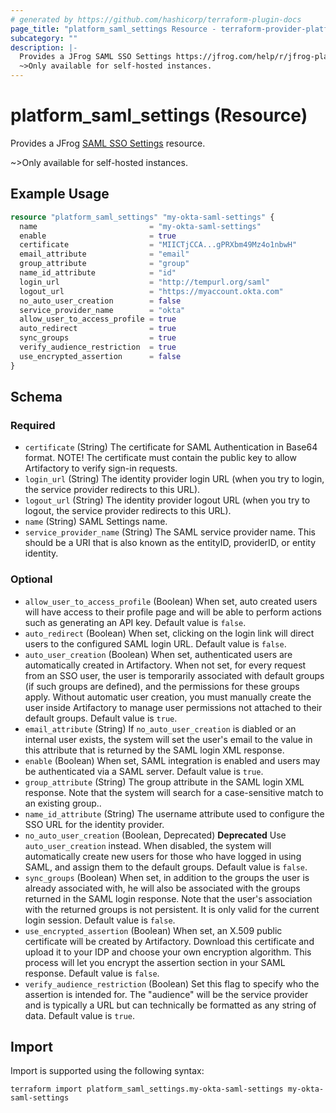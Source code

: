 ```yaml
---
# generated by https://github.com/hashicorp/terraform-plugin-docs
page_title: "platform_saml_settings Resource - terraform-provider-platform"
subcategory: ""
description: |-
  Provides a JFrog SAML SSO Settings https://jfrog.com/help/r/jfrog-platform-administration-documentation/saml-sso resource.
  ~>Only available for self-hosted instances.
---
```


# platform_saml_settings (Resource)

Provides a JFrog [SAML SSO Settings](https://jfrog.com/help/r/jfrog-platform-administration-documentation/saml-sso) resource.

~>Only available for self-hosted instances.

## Example Usage

```terraform
resource "platform_saml_settings" "my-okta-saml-settings" {
  name                         = "my-okta-saml-settings"
  enable                       = true
  certificate                  = "MIICTjCCA...gPRXbm49Mz4o1nbwH"
  email_attribute              = "email"
  group_attribute              = "group"
  name_id_attribute            = "id"
  login_url                    = "http://tempurl.org/saml"
  logout_url                   = "https://myaccount.okta.com"
  no_auto_user_creation        = false
  service_provider_name        = "okta"
  allow_user_to_access_profile = true
  auto_redirect                = true
  sync_groups                  = true
  verify_audience_restriction  = true
  use_encrypted_assertion      = false
}
```

<!-- schema generated by tfplugindocs -->
## Schema

### Required

- `certificate` (String) The certificate for SAML Authentication in Base64 format. NOTE! The certificate must contain the public key to allow Artifactory to verify sign-in requests.
- `login_url` (String) The identity provider login URL (when you try to login, the service provider redirects to this URL).
- `logout_url` (String) The identity provider logout URL (when you try to logout, the service provider redirects to this URL).
- `name` (String) SAML Settings name.
- `service_provider_name` (String) The SAML service provider name. This should be a URI that is also known as the entityID, providerID, or entity identity.

### Optional

- `allow_user_to_access_profile` (Boolean) When set, auto created users will have access to their profile page and will be able to perform actions such as generating an API key. Default value is `false`.
- `auto_redirect` (Boolean) When set, clicking on the login link will direct users to the configured SAML login URL. Default value is `false`.
- `auto_user_creation` (Boolean) When set, authenticated users are automatically created in Artifactory. When not set, for every request from an SSO user, the user is temporarily associated with default groups (if such groups are defined), and the permissions for these groups apply. Without automatic user creation, you must manually create the user inside Artifactory to manage user permissions not attached to their default groups. Default value is `true`.
- `email_attribute` (String) If `no_auto_user_creation` is diabled or an internal user exists, the system will set the user's email to the value in this attribute that is returned by the SAML login XML response.
- `enable` (Boolean) When set, SAML integration is enabled and users may be authenticated via a SAML server. Default value is `true`.
- `group_attribute` (String) The group attribute in the SAML login XML response. Note that the system will search for a case-sensitive match to an existing group..
- `name_id_attribute` (String) The username attribute used to configure the SSO URL for the identity provider.
- `no_auto_user_creation` (Boolean, Deprecated) **Deprecated** Use `auto_user_creation` instead. When disabled, the system will automatically create new users for those who have logged in using SAML, and assign them to the default groups. Default value is `false`.
- `sync_groups` (Boolean) When set, in addition to the groups the user is already associated with, he will also be associated with the groups returned in the SAML login response. Note that the user's association with the returned groups is not persistent. It is only valid for the current login session. Default value is `false`.
- `use_encrypted_assertion` (Boolean) When set, an X.509 public certificate will be created by Artifactory. Download this certificate and upload it to your IDP and choose your own encryption algorithm. This process will let you encrypt the assertion section in your SAML response. Default value is `false`.
- `verify_audience_restriction` (Boolean) Set this flag to specify who the assertion is intended for. The "audience" will be the service provider and is typically a URL but can technically be formatted as any string of data. Default value is `true`.

## Import

Import is supported using the following syntax:

```shell
terraform import platform_saml_settings.my-okta-saml-settings my-okta-saml-settings
```
